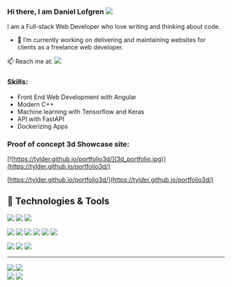 ### Hi there, I am Daniel Lofgren <img src="https://raw.githubusercontent.com/MartinHeinz/MartinHeinz/master/wave.gif" width="30px">

I am a Full-stack Web Developer who love writing and thinking about code. 

- 🔭 I’m currently working on delivering and maintaining websites for clients as a freelance web developer.

📫 Reach me at: [![](https://img.shields.io/badge/Gmail-D14836?style=flat&logo=gmail&logoColor=white) ](lofgrendaniel87@gmail.com)

### Skills:

- Front End Web Development with Angular
- Modern C++
- Machine learning with Tensorflow and Keras
- API with FastAPI
- Dockerizing Apps

### Proof of concept 3d Showcase site:
[![https://tylder.github.io/portfolio3d/](3d_portfolio.jpg)](https://tylder.github.io/portfolio3d/)

[https://tylder.github.io/portfolio3d/](https://tylder.github.io/portfolio3d/)

## 🔧 Technologies & Tools
![](https://img.shields.io/badge/Code-Typescript-informational?style=flat&logo=typescript&logoColor=white)
![](https://img.shields.io/badge/Code-Python-informational?style=flat&logo=python&logoColor=white)
![](https://img.shields.io/badge/Code-C++-00599C?style=flat-square&logo=cplusplus&logoColor=white)

![](https://img.shields.io/badge/Angular-DD0031?style=flat&logo=angular&logoColor=white)
![](https://img.shields.io/badge/Node.js-43853D?style=flat&logo=node.js&logoColor=white)
![](https://img.shields.io/badge/Material--UI-0081CB?style=flat&logo=material-ui&logoColor=white)
![](https://img.shields.io/badge/Sass-CC6699?style=flat&logo=sass&logoColor=white)
![](https://img.shields.io/badge/PostgreSQL-316192?style=flat&logo=postgresql&logoColor=white)
![](https://img.shields.io/badge/MongoDB-4EA94B?style=flat&logo=mongodb&logoColor=white)


![](https://img.shields.io/badge/OS-Linux-informational?style=flat&logo=linux&logoColor=white&color=2bbc8a)
![](https://img.shields.io/badge/Tools-Docker-informational?style=flat&logo=docker&logoColor=white&color=2bbc8a)
![](https://img.shields.io/badge/Tools-Kubernetes-informational?style=flat&logo=kubernetes&logoColor=white&color=2bbc8a)

***

<a href="https://github.com/Tylder/angularfirestore-deep">
  <img align="center" src="https://github-readme-stats.vercel.app/api/pin/?username=Tylder&repo=angularfirestore-deep&theme=onedark" height="140px"/>
</a>
<a href="https://github.com/tylder/OMPEval_py_wrapper">
  <img align="center" src="https://github-readme-stats.vercel.app/api/pin/?username=tylder&repo=OMPEval_py_wrapper&theme=onedark" height="140px"/>
</a>


[comment]: <> (***)

[comment]: <> (### Stats)
<div style="height:4px"></div> 

<img src="https://github-readme-stats.vercel.app/api/top-langs/?username=tylder&langs_count=6&layout=compact&hide=javascript,html&theme=onedark" height="180px"/>
<img src="https://github-readme-stats.vercel.app/api?username=tylder&count_private=true&hide=issues&theme=onedark" height="180px"/>
